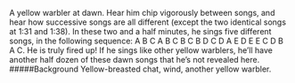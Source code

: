 A yellow warbler at dawn. Hear him chip vigorously between songs, and hear how successive songs are all different (except the two identical songs at 1:31 and 1:38). In these two and a half minutes, he sings five different songs, in the following sequence: A B C A B C B C B D C D A E D E E C D B A C. He is truly fired up! If he sings like other yellow warblers, he’ll have another half dozen of these dawn songs that he’s not revealed here. 
#####Background
Yellow-breasted chat, wind, another yellow warbler.

